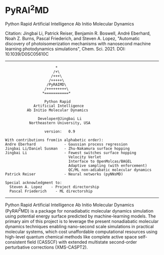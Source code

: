 # PyRAI<sup>2</sup>MD
Python Rapid Artificial Intelligence Ab Initio Molecular Dynamics

Citation:
Jingbai Li, Patrick Reiser, Benjamin R. Boswell, André Eberhard, Noah Z. Burns, Pascal Friederich, and Steven A. Lopez, "Automatic discovery of photoisomerization mechanisms with nanosecond machine learning photodynamics simulations", Chem. Sci. 2021. DOI: 10.1039/D0SC05610C

-------------------------------------------------------

                           *
                          /+\
                         /+++\
                        /+++++\
                       /PyRAIMD\
                      /+++++++++\
                     *===========*

                      Python Rapid
                 Artificial Intelligence
              Ab Initio Molecular Dynamics

                   Developer@Jingbai Li
               Northeastern University, USA

                      version:   0.9
                      
    With contributions from(in alphabetic order):
    Andre Eberhard	           - Gaussian process regression
    Jingbai Li/Daniel Susman   - Zhu-Nakamura surface hopping
    Jingbai Li                 - Fewest switches surface hopping
                                 Velocity Verlet
                                 Interface to OpenMolcas/BAGEL
                                 Adaptive sampling (with enforcement)
                                 QC/ML non-adiabatic molecular dynamics
    Patrick Reiser	           - Neural networks (pyNNsMD)

    Special acknowledgment to:
      Steven A. Lopez	 - Project directorship
      Pascal Friederich    - ML directorship
      
-------------------------------------------------------

Python Rapid Artificial Intelligence Ab Initio Molecular Dynamics (PyRAI<sup>2</sup>MD) is a package for nonadiabatic molecular dynamics simulation using potential energy surface predicted by machine-learning models. The primary aim of this project is to leverage the present nonadiabatic molecular dynamics techniques enabling nano-second scale simulations in practical molecular systems, which cost unaffordable computational resources using high-level quantum chemical methods like complete active space self-consistent field (CASSCF) with extended multistate second-order perturbative corrections (XMS-CASPT2). 
